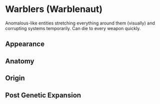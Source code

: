 # Warblers (Warblenaut)

Anomalous-like entities stretching everything around them (visually) and corrupting systems temporarily. Can die to every weapon quickly.

## Appearance

## Anatomy

## Origin

## Post Genetic Expansion
